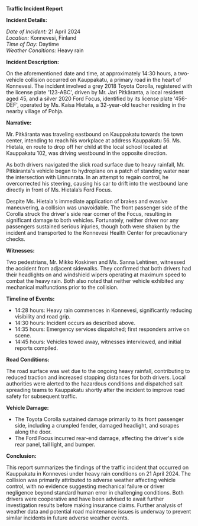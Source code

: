 **Traffic Incident Report**

**Incident Details:**

*Date of Incident:* 21 April 2024  
*Location:* Konnevesi, Finland  
*Time of Day:* Daytime  
*Weather Conditions:* Heavy rain  

**Incident Description:**

On the aforementioned date and time, at approximately 14:30 hours, a two-vehicle collision occurred on Kauppakatu, a primary road in the heart of Konnevesi. The incident involved a grey 2018 Toyota Corolla, registered with the license plate '123-ABC', driven by Mr. Jari Pitkäranta, a local resident aged 45, and a silver 2020 Ford Focus, identified by its license plate '456-DEF', operated by Ms. Kaisa Hietala, a 32-year-old teacher residing in the nearby village of Pohja.

**Narrative:**

Mr. Pitkäranta was traveling eastbound on Kauppakatu towards the town center, intending to reach his workplace at address Kauppakatu 56. Ms. Hietala, en route to drop off her child at the local school located at Kauppakatu 102, was driving westbound in the opposite direction.

As both drivers navigated the slick road surface due to heavy rainfall, Mr. Pitkäranta's vehicle began to hydroplane on a patch of standing water near the intersection with Linnunrata. In an attempt to regain control, he overcorrected his steering, causing his car to drift into the westbound lane directly in front of Ms. Hietala’s Ford Focus.

Despite Ms. Hietala's immediate application of brakes and evasive maneuvering, a collision was unavoidable. The front passenger side of the Corolla struck the driver's side rear corner of the Focus, resulting in significant damage to both vehicles. Fortunately, neither driver nor any passengers sustained serious injuries, though both were shaken by the incident and transported to the Konnevesi Health Center for precautionary checks.

**Witnesses:**

Two pedestrians, Mr. Mikko Koskinen and Ms. Sanna Lehtinen, witnessed the accident from adjacent sidewalks. They confirmed that both drivers had their headlights on and windshield wipers operating at maximum speed to combat the heavy rain. Both also noted that neither vehicle exhibited any mechanical malfunctions prior to the collision.

**Timeline of Events:**

- 14:28 hours: Heavy rain commences in Konnevesi, significantly reducing visibility and road grip.
- 14:30 hours: Incident occurs as described above.
- 14:35 hours: Emergency services dispatched; first responders arrive on scene.
- 14:45 hours: Vehicles towed away, witnesses interviewed, and initial reports compiled.

**Road Conditions:**

The road surface was wet due to the ongoing heavy rainfall, contributing to reduced traction and increased stopping distances for both drivers. Local authorities were alerted to the hazardous conditions and dispatched salt spreading teams to Kauppakatu shortly after the incident to improve road safety for subsequent traffic.

**Vehicle Damage:**

- The Toyota Corolla sustained damage primarily to its front passenger side, including a crumpled fender, damaged headlight, and scrapes along the door.
- The Ford Focus incurred rear-end damage, affecting the driver's side rear panel, tail light, and bumper.

**Conclusion:**

This report summarizes the findings of the traffic incident that occurred on Kauppakatu in Konnevesi under heavy rain conditions on 21 April 2024. The collision was primarily attributed to adverse weather affecting vehicle control, with no evidence suggesting mechanical failure or driver negligence beyond standard human error in challenging conditions. Both drivers were cooperative and have been advised to await further investigation results before making insurance claims. Further analysis of weather data and potential road maintenance issues is underway to prevent similar incidents in future adverse weather events.